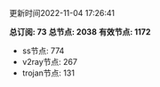 更新时间2022-11-04 17:26:41

**总订阅: 73**
**总节点: 2038**
**有效节点: 1172**
- ss节点: 774
- v2ray节点: 267
- trojan节点: 131
